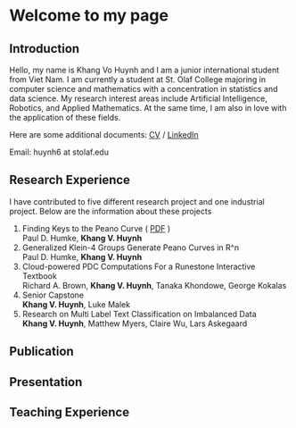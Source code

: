 # Welcome to my page
## Introduction
Hello, my name is Khang Vo Huynh and I am a junior international student from Viet Nam. I am currently a student at St. Olaf College majoring in computer science and mathematics with a concentration in statistics and data science. My research interest areas include Artificial Intelligence, Robotics, and Applied Mathematics. At the same time, I am also in love with the application of these fields.

Here are some additional documents: [CV](https://drive.google.com/file/d/1NNBnl8Yg-nTZJ7d_OFaOqXjK8qzWjeaV/view?usp=sharing) / [LinkedIn](https://www.linkedin.com/in/khang-huynh-353242208/)

Email: huynh6 at stolaf.edu

## Research Experience
I have contributed to five different research project and one industrial project. Below are the information about these projects

1. Finding Keys to the Peano Curve ( [PDF](https://drive.google.com/file/d/10YWkhUI3fIC7bTLqm8lb4VqY-W4mV4Z5/view?usp=sharing) )\
Paul D. Humke, **Khang V. Huynh**
2. Generalized Klein-4 Groups Generate Peano Curves in R^n\
Paul D. Humke, **Khang V. Huynh**
3. Cloud-powered PDC Computations For a Runestone Interactive Textbook\
Richard A. Brown, **Khang V. Huynh**, Tanaka Khondowe, George Kokalas
4. Senior Capstone \
**Khang V. Huynh**, Luke Malek
5. Research on Multi Label Text Classification on Imbalanced Data\
**Khang V. Huynh**, Matthew Myers, Claire Wu, Lars Askegaard

## Publication
## Presentation
## Teaching Experience
